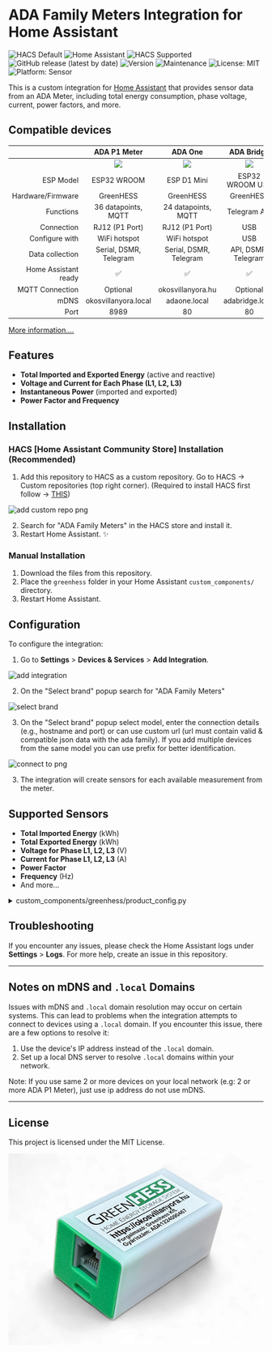 # ADA Family Meters Integration for Home Assistant

![HACS Default](https://img.shields.io/badge/HACS-Default-orange.svg?style=flat-square)
![Home Assistant](https://img.shields.io/badge/Supports-Home%20Assistant-blue?style=flat-square)
![HACS Supported](https://img.shields.io/badge/HACS-Supported-41BDF5?style=flat-square)
![GitHub release (latest by date)](https://img.shields.io/github/v/release/greenhess/adap1meter?style=flat-square)
![Version](https://img.shields.io/badge/dynamic/json?url=https://raw.githubusercontent.com/greenhess/adap1meter/main/custom_components/greenhess/manifest.json&query=$.version&label=version&color=blue)
![Maintenance](https://img.shields.io/badge/Maintained%3F-yes-green?style=flat-square)
![License: MIT](https://img.shields.io/badge/License-MIT-yellow.svg?style=flat-square)
![Platform: Sensor](https://img.shields.io/badge/Platform-Sensor-lightgrey?style=flat-square)

This is a custom integration for [Home Assistant](https://www.home-assistant.io/) that provides sensor data from an ADA Meter, including total energy consumption, phase voltage, current, power factors, and more.

## Compatible devices

|						|**ADA P1 Meter**		|**ADA One**			|**ADA Bridge**			|**ADA PZIOT-E02**		|
|----------------------:|:---------------------:|:---------------------:|:---------------------:|:---------------------:|
|						|![](images/0.jpg)		|![](images/1.jpg)		|![](images/3.jpg)		|![](images/4.jpg)		|
|ESP Model				|ESP32 WROOM			|ESP D1 Mini			|ESP32 WROOM U32		|ESP8266EX				|
|Hardware/Firmware		|GreenHESS				|GreenHESS				|GreenHESS				|Peacefair/GreenHESS	|
|Functions				|36 datapoints, MQTT	|24 datapoints, MQTT	|Telegram API			|6 datapoints, MQTT 	|
|Connection				|RJ12 (P1 Port)			|RJ12 (P1 Port)			|USB					|DIN					|
|Configure with			|WiFi hotspot			|WiFi hotspot			|USB					|WiFi hotspot			|
|Data collection		|Serial, DSMR, Telegram	|Serial, DSMR, Telegram	|API, DSMR, Telegram	|Modbus					|
|Home Assistant ready	|✅						|✅						|✅						|✅						|
|MQTT Connection		|Optional				|okosvillanyora.hu		|Optional				|okosvillanyora.hu		|
|mDNS					|okosvillanyora.local 	|adaone.local 			|adabridge.local 		|pziot-e02.local 		|
|Port					|8989					|80						|80						|80						|

[More information....](https://p1meter.eu/ada-p1-system "More information....")

## Features

- **Total Imported and Exported Energy** (active and reactive)
- **Voltage and Current for Each Phase (L1, L2, L3)**
- **Instantaneous Power** (imported and exported)
- **Power Factor and Frequency**

## Installation

### HACS [Home Assistant Community Store] Installation (Recommended)
1. Add this repository to HACS as a custom repository. Go to HACS -> Custom repositories (top right corner).
(Required to install HACS first follow -> [THIS](https://www.hacs.xyz/docs/use/download/download/#to-download-hacs "HACS install tutorial"))

![add custom repo png](images/addcustomrepo2.png)

2. Search for "ADA Family Meters" in the HACS store and install it.
3. Restart Home Assistant. :sparkles:

### Manual Installation
1. Download the files from this repository.
2. Place the `greenhess` folder in your Home Assistant `custom_components/` directory.
3. Restart Home Assistant.

## Configuration

To configure the integration:
1. Go to **Settings** > **Devices & Services** > **Add Integration**.

![add integration](images/addintegration2.png)

2. On the "Select brand" popup search for "ADA Family Meters"

![select brand](images/selectbrand2.png)

3. On the "Select brand" popup select model, enter the connection details (e.g., hostname and port) or can use custom url (url must contain valid & compatible json data with the ada family). If you add multiple devices from the same model you can use prefix for better identification.

![connect to png](images/connecttoada2.png)

3. The integration will create sensors for each available measurement from the meter.

## Supported Sensors

- **Total Imported Energy** (kWh)
- **Total Exported Energy** (kWh)
- **Voltage for Phase L1, L2, L3** (V)
- **Current for Phase L1, L2, L3** (A)
- **Power Factor**
- **Frequency** (Hz)
- And more...

<details>
  <summary>custom_components/greenhess/product_config.py</summary>

```python
PRODUCT_CONFIGS = {
    "ada12": {
        "name": "ADA P1 Meter",
        "description": "Full-featured smart meter with all sensors",
        "host": "okosvillanyora.local",
        "default_port": 8989,
        "sensors": {
        # Összesített energia
        "active_import_energy_total": {
            "unit": "kWh",
            "friendly_name": "Összes importált energia",
            "icon": "mdi:transmission-tower-import"
        },
        "active_export_energy_total": {
            "unit": "kWh",
            "friendly_name": "Összes exportált energia",
            "icon": "mdi:transmission-tower-export"
        },
        "total_active_energy": {
            "unit": "kWh",
            "friendly_name": "Összes aktív energia",
            "icon": "mdi:lightning-bolt"
        },
        ...
```
</details>

## Troubleshooting

If you encounter any issues, please check the Home Assistant logs under **Settings** > **Logs**. For more help, create an issue in this repository.

---

## Notes on mDNS and `.local` Domains

Issues with mDNS and `.local` domain resolution may occur on certain systems. This can lead to problems when the integration attempts to connect to devices using a `.local` domain. If you encounter this issue, there are a few options to resolve it:

1. Use the device's IP address instead of the `.local` domain.
2. Set up a local DNS server to resolve `.local` domains within your network.

Note: If you use same 2 or more devices on your local network (e.g: 2 or more ADA P1 Meter), just use ip address do not use mDNS.

---

## License

This project is licensed under the MIT License.

![ADA P1 Meter Icon](images/logo.png)
